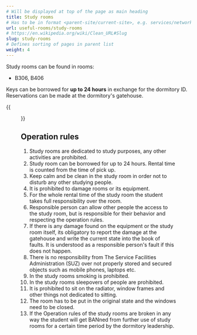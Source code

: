 ```yaml
---
# Will be displayed at top of the page as main heading
title: Study rooms
# Has to be in format <parent-site/current-site>, e.g. services/network (notice missing slash at the beginning)
url: useful-rooms/study-rooms
# https://en.wikipedia.org/wiki/Clean_URL#Slug
slug: study-rooms
# Defines sorting of pages in parent list
weight: 4
---
```


Study rooms can be found in rooms:

- B306, B406

Keys can be borrowed for **up to 24 hours** in exchange for the dormitory ID. Reservations can be made at the dormitory's gatehouse.

{{<figure src="images/useful-rooms/study-rooms/study_room.jpg" alt="Study room">}}

## Operation rules

1. Study rooms are dedicated to study purposes, any other activities are prohibited.
2. Study room can be borrowed for up to 24 hours. Rental time is counted from the time of pick up.
3. Keep calm and be clean in the study room in order not to disturb any other studying people.
4. It is prohibited to damage rooms or its equipment.
5. For the whole rental time of the study room the student takes full responsibility over the room.
6. Responsible person can allow other people the access to the study room, but is responsible for their behavior and respecting the operation rules.
7. If there is any damage found on the equipment or the study room itself, its obligatory to report the damage at the gatehouse and write the current state into the book of faults. It is understood as a responsible person's fault if this does not happen.
8. There is no responsibility from The Service Facilities Administration (SUZ) over not properly stored and secured objects such as mobile phones, laptops etc.
9. In the study rooms smoking is prohibited.
10. In the study rooms sleepovers of people are prohibited.
11. It is prohibited to sit on the radiator, window frames and other things not dedicated to sitting.
12. The room has to be put in the original state and the windows need to be closed.
13. If the Operation rules of the study rooms are broken in any way the student will get BANned from further use of study rooms for a certain time period by the dormitory leadership.
